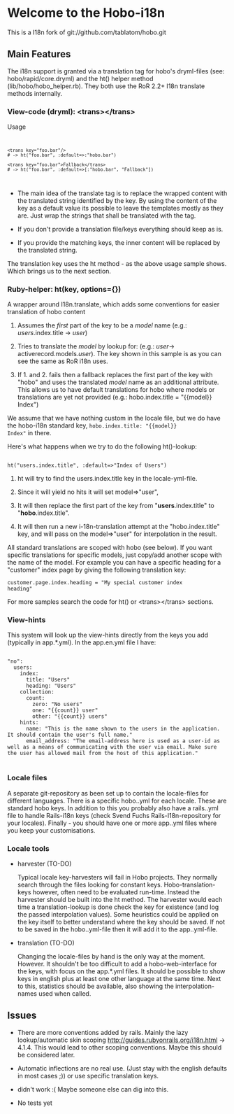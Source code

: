 # Welcome to the Hobo-i18n
This is a I18n fork of git://github.com/tablatom/hobo.git


## Main Features
The i18n support is granted via a translation tag for hobo's dryml-files (see: hobo/rapid/core.dryml) and the ht() helper method (lib/hobo/hobo_helper.rb). They both use the RoR 2.2+ I18n translate methods internally.


### View-code (dryml): &lt;trans&gt;&lt;/trans&gt;

Usage
<code>

    <trans key="foo.bar"/> 
    # -> ht("foo.bar", :default=>:"hobo.bar")
    
    <trans key="foo.bar">Fallback</trans> 
    # -> ht("foo.bar", :default=>[:"hobo.bar", "Fallback"])

</code>

 * The main idea of the translate tag is to replace the wrapped content with the translated string identified by the key. By using the content of the key as a default value its possible to leave the templates mostly as they are. Just wrap the strings that shall be translated with the <trans> tag.

 * If you don't provide a translation file/keys everything should keep as is.

 * If you provide the matching keys, the inner content will be replaced by the translated string.

The translation key uses the ht method - as the above usage sample shows. Which brings us to the next section.
 

### Ruby-helper: ht(key, options={})
A wrapper around I18n.translate, which adds some conventions for easier translation of hobo content

 1. Assumes the *first* part of the key to be a *model* name (e.g.: *users*.index.title -> *user*)

 2. Tries to translate the *model* by lookup for: (e.g.: *user*-> activerecord.models.*user*). The key shown in this sample is as you can see the same as RoR i18n uses.

 3. If 1. and 2. fails then a fallback replaces the first part of the key with "hobo" and uses the translated *model* name as an additional attribute. This allows us to have default translations for hobo where models or translations are yet not provided (e.g.: hobo.index.title = "{{model}} Index") 

We assume that we have nothing custom in the locale file, but we do have the hobo-i18n standard key, <code>hobo.index.title: "{{model}} Index"</code> in there.

Here's what happens when we try to do the following ht()-lookup:

<code>
ht("users.index.title", :default=>"Index of Users")
</code>
 
 1. ht will try to find the users.index.title key in the locale-yml-file. 

 2. Since it will yield no hits it will set model=>"user", 

 3. It will then replace the first part of the key from "**users**.index.title" to "**hobo**.index.title".

 4. It will then run a new i-18n-translation attempt at the "hobo.index.title" key, and will pass on the model=>"user" for interpolation in the result.

All standard translations are scoped with hobo (see below). If you want specific translations for specific models, just copy/add another scope with the name of the model. For example you can have a specific heading for a "customer" index page by giving the following translation key:

<code>customer.page.index.heading = "My special customer index heading"</code>

For more samples search the code for ht() or &lt;trans&gt;&lt;/trans&gt; sections.


### View-hints
This system will look up the view-hints directly from the keys you add (typically in app.*.yml). In the app.en.yml file I have:
<pre>
<code>
"no":
  users:
    index:
      title: "Users"
      heading: "Users"
    collection:
      count:
        zero: "No users"
        one: "{{count}} user"
        other: "{{count}} users"
    hints:
      name: "This is the name shown to the users in the application. It should contain the user's full name."
      email_address: "The email-address here is used as a user-id as well as a means of communicating with the user via email. Make sure the user has allowed mail from the host of this application." 
</code>
</pre>

### Locale files
A separate git-repository as been set up to contain the locale-files for different languages. There is a specific hobo.<locale>.yml for each locale. These are standard hobo keys. In addition to this you probably also have a rails.<locale>.yml file to handle Rails-i18n keys (check Svend Fuchs Rails-I18n-repository for your locales). Finally - you should have one or more app.<locale>.yml files where you keep your customisations.  


### Locale tools
  * harvester (TO-DO)

    Typical locale key-harvesters will fail in Hobo projects. They normally search through the files looking for constant keys. Hobo-translation-keys however, often need to be  evaluated run-time. Instead the harvester should be built into the ht method. The harvester would each time a translation-lookup is done check the key for existence (and log the passed interpolation values). Some heuristics could be applied on the key itself to better understand where the key should be saved. If not to be saved in the hobo.<locale>.yml-file then it will add it to the app.<current-locale>.yml-file. 

  * translation (TO-DO)

    Changing the locale-files by hand is the only way at the moment. However. It shouldn't be too difficult to add a hobo-web-interface for the keys, with focus on the app.*.yml files. It should be possible to show keys in english plus at least one other language at the same time. Next to this, statistics should be available, also showing the interpolation-names used when called. 


## Issues

 - There are more conventions added by rails. Mainly the lazy lookup/automatic skin scoping http://guides.rubyonrails.org/i18n.html -> 4.1.4. This would lead to other scoping conventions. Maybe this should be considered later.

 - Automatic inflections are no real use. (Just stay with the english defaults in most cases ;)) or use specific translation keys.

 - <def tag="t"> didn't work :( Maybe someone else can dig into this.

 - No tests yet
